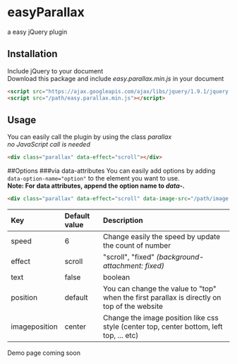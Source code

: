 # easyParallax
a easy jQuery plugin

## Installation
Include jQuery to your document  
Download this package and include *easy.parallax.min.js* in your document

```html
<script src="https://ajax.googleapis.com/ajax/libs/jquery/1.9.1/jquery.min.js"></script>
<script src="/path/easy.parallax.min.js"></script>
```

## Usage
You can easily call the plugin by using the class *parallax*  
*no JavaScript call is needed*
```html
<div class="parallax" data-effect="scroll"></div>
```

##Options
###via data-attributes
You can easily add options by adding ```data-option-name="option"``` to the element you want to use.  
**Note: For data attributes, append the option name to *data-*.**
```html
<div class="parallax" data-effect="scroll" data-image-src="/path/image.jpg"></div>
```


|Key      | Default value    |    Description      |
|:-----   |:-----------------|:--------------------|
|speed    |6                 |Change easily the speed by update the count of number|
|effect   |scroll            |"scroll", "fixed" *(background-attachment: fixed)*|
|text     |false             |boolean               |
|position |default           |You can change the value to "top" when the first parallax is directly on top of the website|
|imageposition|center        | Change the image position like css style (center top, center bottom, left top, ... etc) |




Demo page coming soon
